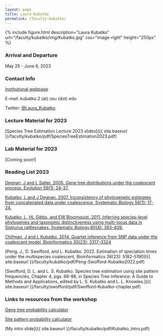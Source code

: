 ```yaml
---
layout: page
title: Laura Kubatko
permalink: /faculty-kubatko/
---
```

{% include figure.html description="Laura Kubatko" url="/faculty/kubatko/img/Kubatko.jpg" css="image-right" height="250px" %}

### Arrival and Departure

May 25 - June 6, 2023

### Contact Info

[Institutional webpage](http://www.stat.osu.edu/~lkubatko)

E-mail: kubatko.2 (at) osu (dot) edu

Twitter: [@Laura_Kubatko](https://twitter.com/Laura_Kubatko)


### Lecture Material for 2023

[Species Tree Estimation Lecture 2023 slides]({{ site.baseurl }}/faculty/kubatko/pdf/SpeciesTreeEstimation2023.pdf)


### Lab Material for 2023

[Coming soon!]


### Reading List 2023

[Degnan, J and L Salter. 2005. Gene tree distributions under the coalescent process, Evolution 59(1): 24-37.](http://www.stat.osu.edu/~lkubatko/degnan_salter2005.pdf)

[Kubatko, L and J Degnan. 2007. Inconsistency of phylogenetic estimates from concatenated data under coalescence, Systematic Biology 56(1): 17-24.](http://www.stat.osu.edu/~lkubatko/kubatko_degnan2007.pdf)

[Kubatko, L, HL Gibbs, and EW Bloomquist. 2011. Inferring species-level phylogenies and taxonomic distinctiveness using multi-locus data in Sistrurus rattlesnakes, Systematic Biology,60(4): 393-409.](http://www.stat.osu.edu/~lkubatko/Kubatkoetal2011.pdf)

[Chifman, J and L Kubatko. 2014. Quartet inference from SNP data under the coalescent model, Bioinformatics  30(23): 3317-3324](http://www.stat.osu.edu/~lkubatko/Chifman_Kubatko2014.pdf)

[Peng, J., D. Swofford, and L. Kubatko. 2022. Estimation of speciation times under the multispecies coalescent, Bioinformatics 38(23): 5182-5190]({{ site.baseurl }}/faculty/kubatko/pdf/Peng-Swofford-Kubatko2022.pdf)

[Swofford, D. L. and L. S. Kubatko. Species tree estimation using site pattern frequencies, Chapter 4, pgs. 68-88, in Species Tree Inference: A Guide to Methods and Applications, edited by L. S. Kubatko and L. L. Knowles.]({{ site.baseurl }}/faculty/swofford/pdf/Swofford-Kubatko-chapter.pdf)


### Links to resources from the workshop

[Gene tree probability calculator](https://lkubatko.shinyapps.io/GeneTreeProbs/)

[Site pattern probability calculator](https://lkubatko.shinyapps.io/SitePatternsProbs/)

[My intro slide]({{ site.baseurl }}/faculty/kubatko/pdf/Kubatko_Intro.pdf)

